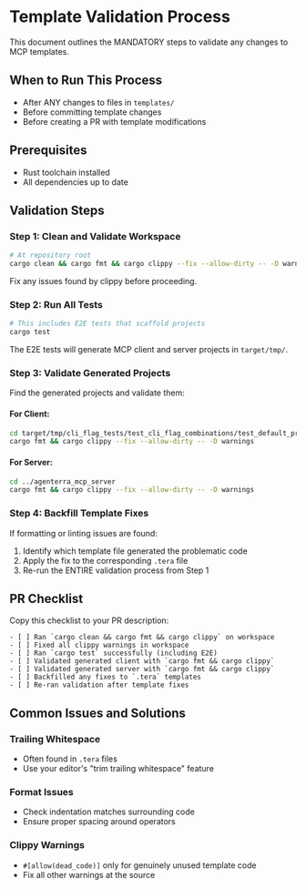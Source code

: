 # Template Validation Process

This document outlines the MANDATORY steps to validate any changes to MCP templates.

## When to Run This Process
- After ANY changes to files in `templates/`
- Before committing template changes
- Before creating a PR with template modifications

## Prerequisites
- Rust toolchain installed
- All dependencies up to date

## Validation Steps

### Step 1: Clean and Validate Workspace
```bash
# At repository root
cargo clean && cargo fmt && cargo clippy --fix --allow-dirty -- -D warnings
```
Fix any issues found by clippy before proceeding.

### Step 2: Run All Tests
```bash
# This includes E2E tests that scaffold projects
cargo test
```
The E2E tests will generate MCP client and server projects in `target/tmp/`.

### Step 3: Validate Generated Projects
Find the generated projects and validate them:

#### For Client:
```bash
cd target/tmp/cli_flag_tests/test_cli_flag_combinations/test_default_project_name/agenterra_mcp_client
cargo fmt && cargo clippy --fix --allow-dirty -- -D warnings
```

#### For Server:
```bash
cd ../agenterra_mcp_server  
cargo fmt && cargo clippy --fix --allow-dirty -- -D warnings
```

### Step 4: Backfill Template Fixes
If formatting or linting issues are found:

1. Identify which template file generated the problematic code
2. Apply the fix to the corresponding `.tera` file
3. Re-run the ENTIRE validation process from Step 1

## PR Checklist
Copy this checklist to your PR description:

```
- [ ] Ran `cargo clean && cargo fmt && cargo clippy` on workspace
- [ ] Fixed all clippy warnings in workspace
- [ ] Ran `cargo test` successfully (including E2E)
- [ ] Validated generated client with `cargo fmt && cargo clippy`
- [ ] Validated generated server with `cargo fmt && cargo clippy`
- [ ] Backfilled any fixes to `.tera` templates
- [ ] Re-ran validation after template fixes
```

## Common Issues and Solutions

### Trailing Whitespace
- Often found in `.tera` files
- Use your editor's "trim trailing whitespace" feature

### Format Issues
- Check indentation matches surrounding code
- Ensure proper spacing around operators

### Clippy Warnings
- `#[allow(dead_code)]` only for genuinely unused template code
- Fix all other warnings at the source